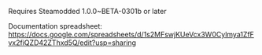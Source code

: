 Requires Steamodded 1.0.0~BETA-0301b or later

Documentation spreadsheet: https://docs.google.com/spreadsheets/d/1s2MFswjKUeVcx3W0Cylmya1ZfFvx2fiQZD42ZThxd5Q/edit?usp=sharing
